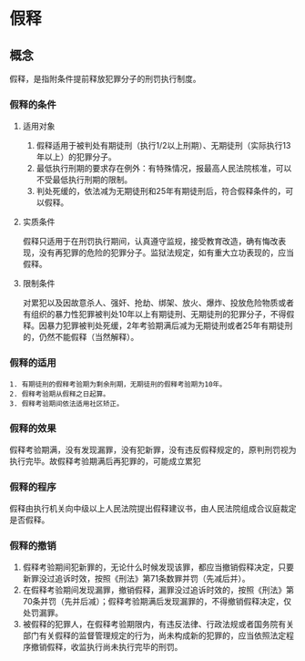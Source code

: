 # 假释

## 概念

假释，是指附条件提前释放犯罪分子的刑罚执行制度。


### 假释的条件

1. 适用对象
    1. 假释适用于被判处有期徒刑（执行1/2以上刑期）、无期徒刑（实际执行13年以上）的犯罪分子。
    2. 最低执行刑期的要求存在例外：有特殊情况，报最高人民法院核准，可以不受最低执行刑期的限制。
    3. 判处死缓的，依法减为无期徒刑和25年有期徒刑后，符合假释条件的，可以假释。

2. 实质条件

    假释只适用于在刑罚执行期间，认真遵守监规，接受教育改造，确有悔改表现，没有再犯罪的危险的犯罪分子。监狱法规定，如有重大立功表现的，应当假释。


3. 限制条件

    对累犯以及因故意杀人、强奸、抢劫、绑架、放火、爆炸、投放危险物质或者有组织的暴力性犯罪被判处10年以上有期徒刑、无期徒刑的犯罪分子，不得假释。因暴力犯罪被判处死缓，2年考验期满后减为无期徒刑或者25年有期徒刑的，仍然不能假释（当然解释）。

### 假释的适用

    1. 有期徒刑的假释考验期为剩余刑期，无期徒刑的假释考验期为10年。
    2. 假释考验期从假释之日起算。
    3. 假释考验期间依法适用社区矫正。

### 假释的效果

假释考验期满，没有发现漏罪，没有犯新罪，没有违反假释规定的，原判刑罚视为执行完毕。故假释考验期满后再犯罪的，可能成立累犯

### 假释的程序

假释由执行机关向中级以上人民法院提出假释建议书，由人民法院组成合议庭裁定是否假释。


### 假释的撤销

1. 假释考验期间犯新罪的，无论什么时候发现该罪，都应当撤销假释决定，只要新罪没过追诉时效，按照《刑法》第71条数罪并罚（先减后并）。
2. 在假释考验期间发现漏罪，撤销假释，漏罪没过追诉时效的，按照《刑法》第70条并罚（先并后减）；假释考验期满后发现漏罪的，不得撤销假释决定，仅处罚漏罪。
3. 被假释的犯罪人，在假释考验期限内，有违反法律、行政法规或者国务院有关部门有关假释的监督管理规定的行为，尚未构成新的犯罪的，应当依照法定程序撤销假释，收监执行尚未执行完毕的刑罚。
